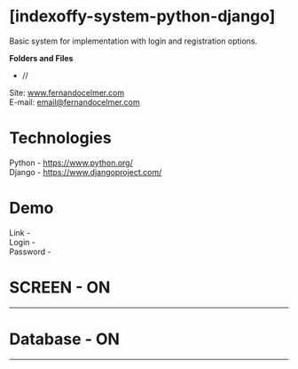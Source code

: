 # [indexoffy-system-python-django]

Basic system for implementation with login and registration options.

<p><b>Folders and Files</b></p>
<ul>
  <li> //  </li>
</ul>

Site: www.fernandocelmer.com
</br>
E-mail: email@fernandocelmer.com

# Technologies
Python - https://www.python.org/ <br> 
Django - https://www.djangoproject.com/ <br> 

# Demo
Link - <br> 
Login - <br> 
Password - <br> 

# SCREEN - ON 
________________________________
<p> 

# Database - ON
________________________________
<br>


